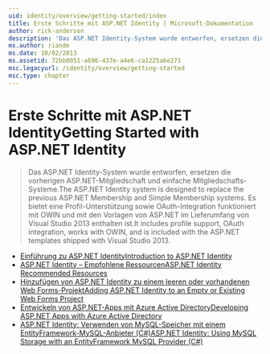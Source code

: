 ```yaml
---
uid: identity/overview/getting-started/index
title: Erste Schritte mit ASP.NET Identity | Microsoft-Dokumentation
author: rick-anderson
description: 'Das ASP.NET Identity-System wurde entworfen, ersetzen die vorherigen ASP.NET-Mitgliedschaft und einfache Mitgliedschafts-Systeme. Es bietet eine Profil-Unterstützung sowie OAuth-Integration...'
ms.author: riande
ms.date: 10/02/2013
ms.assetid: 72bb0051-a696-437e-a4e6-ca1225a6e271
msc.legacyurl: /identity/overview/getting-started
msc.type: chapter
---
```

<a name="getting-started-with-aspnet-identity"></a><span data-ttu-id="a8997-104">Erste Schritte mit ASP.NET Identity</span><span class="sxs-lookup"><span data-stu-id="a8997-104">Getting Started with ASP.NET Identity</span></span>
====================
> <span data-ttu-id="a8997-105">Das ASP.NET Identity-System wurde entworfen, ersetzen die vorherigen ASP.NET-Mitgliedschaft und einfache Mitgliedschafts-Systeme.</span><span class="sxs-lookup"><span data-stu-id="a8997-105">The ASP.NET Identity system is designed to replace the previous ASP.NET Membership and Simple Membership systems.</span></span> <span data-ttu-id="a8997-106">Es bietet eine Profil-Unterstützung sowie OAuth-Integration funktioniert mit OWIN und mit den Vorlagen von ASP.NET im Lieferumfang von Visual Studio 2013 enthalten ist.</span><span class="sxs-lookup"><span data-stu-id="a8997-106">It includes profile support, OAuth integration, works with OWIN, and is included with the ASP.NET templates shipped with Visual Studio 2013.</span></span>


- [<span data-ttu-id="a8997-107">Einführung zu ASP.NET Identity</span><span class="sxs-lookup"><span data-stu-id="a8997-107">Introduction to ASP.NET Identity</span></span>](introduction-to-aspnet-identity.md)
- [<span data-ttu-id="a8997-108">ASP.NET Identity – Empfohlene Ressourcen</span><span class="sxs-lookup"><span data-stu-id="a8997-108">ASP.NET Identity Recommended Resources</span></span>](aspnet-identity-recommended-resources.md)
- [<span data-ttu-id="a8997-109">Hinzufügen von ASP.NET Identity zu einem leeren oder vorhandenen Web Forms-Projekt</span><span class="sxs-lookup"><span data-stu-id="a8997-109">Adding ASP.NET Identity to an Empty or Existing Web Forms Project</span></span>](adding-aspnet-identity-to-an-empty-or-existing-web-forms-project.md)
- [<span data-ttu-id="a8997-110">Entwickeln von ASP.NET-Apps mit Azure Active Directory</span><span class="sxs-lookup"><span data-stu-id="a8997-110">Developing ASP.NET Apps with Azure Active Directory</span></span>](developing-aspnet-apps-with-windows-azure-active-directory.md)
- [<span data-ttu-id="a8997-111">ASP.NET Identity: Verwenden von MySQL-Speicher mit einem EntityFramework-MySQL-Anbieter (C#)</span><span class="sxs-lookup"><span data-stu-id="a8997-111">ASP.NET Identity: Using MySQL Storage with an EntityFramework MySQL Provider (C#)</span></span>](aspnet-identity-using-mysql-storage-with-an-entityframework-mysql-provider.md)
